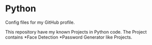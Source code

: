 # Python
Config files for my GitHub profile.

This repository have my known Projects in Python code.
The Project contains
  *Face Detection
  *Password Generator
like Projects.

